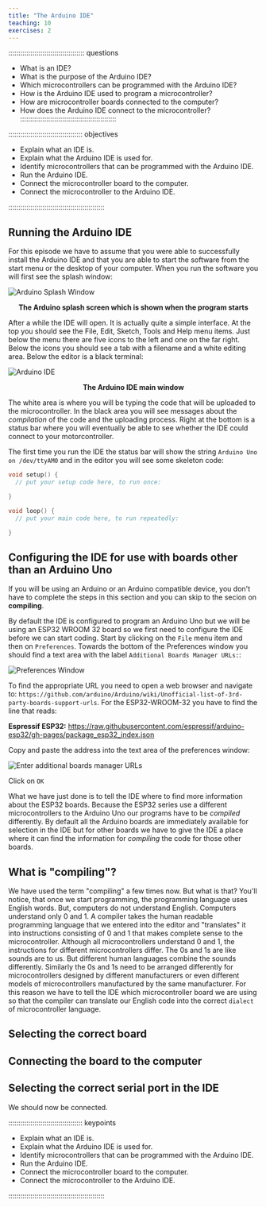 ```yaml
---
title: "The Arduino IDE"
teaching: 10
exercises: 2
---
```


:::::::::::::::::::::::::::::::::::::: questions 

- What is an IDE?
- What is the purpose of the Arduino IDE?
- Which microcontrollers can be programmed with the Arduino IDE?
- How is the Arduino IDE used to program a microcontroller?
- How are microcontroller boards connected to the computer?
- How does the Arduino IDE connect to the microcontroller?
::::::::::::::::::::::::::::::::::::::::::::::::


::::::::::::::::::::::::::::::::::::: objectives

- Explain what an IDE is.
- Explain what the Arduino IDE is used for.
- Identify microcontrollers that can be programmed with the Arduino IDE.
- Run the Arduino IDE.
- Connect the microcontroller board to the computer.
- Connect the microcontroller to the Arduino IDE.

::::::::::::::::::::::::::::::::::::::::::::::::

## Running the Arduino IDE

For this episode we have to assume that you were able to successfully install the Arduino IDE and that you are able to start the software from the start menu or the desktop of your computer. When you run the software you will first see the splash window:


![Arduino Splash Window](fig/ArduinoIDE_startup.png)
<figcaption align = "center">
 <b>The Arduino splash screen which is shown when the program starts</b>
 </figcaption>
 
 
After a while the IDE will open. It is actually quite a simple interface. At the top you should see the File, Edit, Sketch, Tools and Help menu items. Just below the menu there are five icons to the left and one on the far right. Below the icons you should see a tab with a filename and a white editing area. Below the editor is a black terminal:

![Arduino IDE](fig/ArduinoIDE.png)
<figcaption align = "center">
 <b>The Arduino IDE main window</b>
 </figcaption>
 
 
The white area is where you will be typing the code that will be uploaded to the microcontroller. In the black area you will see messages about the *compilation* of the code and the uploading process. Right at the bottom is a status bar where you will eventually be able to see whether the IDE could connect to your motorcontroller.

The first time you run the IDE the status bar will show the string `Arduino Uno on /dev/ttyAM0` and in the editor you will see some skeleton code:

```c
void setup() {
  // put your setup code here, to run once:

}

void loop() {
  // put your main code here, to run repeatedly:

}
```

## Configuring the IDE for use with boards other than an Arduino Uno

If you will be using an Arduino or an Arduino compatible device, you don't have to complete the steps in this section and you can skip to the secion on **compiling**.

By default the IDE is configured to program an Arduino Uno but we will be using an ESP32 WROOM 32 board so we first need to configure the IDE before we can start coding. Start by clicking on the `File` menu item and then on `Preferences`. Towards the bottom of the Preferences window you should find a text area with the label `Additional Boards Manager URLs:`:

![Preferences Window](fig/preferences.png)

To find the appropriate URL you need to open a web browser and navigate to: `https://github.com/arduino/Arduino/wiki/Unofficial-list-of-3rd-party-boards-support-urls`. For the ESP32-WROOM-32 you have to find the line that reads:

**Espressif ESP32:** https://raw.githubusercontent.com/espressif/arduino-esp32/gh-pages/package_esp32_index.json

Copy and paste the address into the text area of the preferences window:

![Enter additional boards manager URLs](fig/addURL.png)

Click on `OK`

What we have just done is to tell the IDE where to find more information about the ESP32 boards. Because the ESP32 series use a different microcontrollers to the Arduino Uno our programs have to be *compiled* differently. By default all the Arduino boards are immediately available for selection in the IDE but for other boards we have to give the IDE a place where it can find the information for *compiling* the code for those other boards.

## What is "compiling"?
We have used the term "compiling" a few times now. But what is that? You'll notice, that once we start programming, the programming language uses English words. But, computers do not understand English. Computers understand only 0 and 1. A compiler takes the human readable programming language that we entered into the editor and "translates" it into instructions consisting of 0 and 1 that makes complete sense to the microcontroller. Although all microcontrollers understand 0 and 1, the instructions for different microcontrollers differ. The 0s and 1s are like sounds are to us. But different human languages combine the sounds differently. Similarly the 0s and 1s need to be arranged differently for microcontrollers designed by different manufacturers or even different models of microcontrollers manufactured by the same manufacturer. For this reason we have to tell the IDE which microcontroller board we are using so that the compiler can translate our English code into the correct `dialect` of microcontroller language.

## Selecting the correct board


## Connecting the board to the computer


## Selecting the correct serial port in the IDE


We should now be connected.






::::::::::::::::::::::::::::::::::::: keypoints 

- Explain what an IDE is.
- Explain what the Arduino IDE is used for.
- Identify microcontrollers that can be programmed with the Arduino IDE.
- Run the Arduino IDE.
- Connect the microcontroller board to the computer.
- Connect the microcontroller to the Arduino IDE.

::::::::::::::::::::::::::::::::::::::::::::::::

[r-markdown]: https://rmarkdown.rstudio.com/
